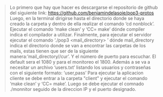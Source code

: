 >Lo primero que hay que hacer es descargarse el repositorio de github del siguiente link: https://github.com/benjamindelasoie/pop3-protos 
>Luego, en la terminal dirigirse hasta el directorio donde se haya creado la carpeta y dentro de ella realizar el comando ‘cd nonblock’.
>Ejecutar el comando ‘make clean’ y ‘CC=<compiler> make’ dónde compiler indica el compilador a utilizar.
>Finalmente, para ejecutar el servidor ejecutar el comando ‘./pop3 <mail_directory> <port>’ dónde mail_directory indica el directorio donde se van a encontrar las carpetas de los mails, estas tienen que ser de la siguiente manera:’mail_directory/<user>/cur’. Y <port> el número de puerto para escuchar. El default sera el 1080 y para el monitoreo el 1800.
>Además a se va a necesitar un archivo ‘users.txt’ listando los usuarios y contraseñas con el siguiente formato: ‘user,pass’
>Para ejecutar la aplicacion cliente se debe entrar a la carpeta "client" y ejecutar el comando ‘make clean’ y ‘CC=<compiler> make’. Luego se debe ejecutar el comnado ./monnitor seguido de la direccion IP y el puerto designado.
